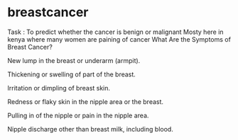 # breastcancer

Task : To predict whether the cancer is benign or malignant
Mosty here in kenya where many women are paining of cancer 
What Are the Symptoms of Breast Cancer?

New lump in the breast or underarm (armpit).

Thickening or swelling of part of the breast.

Irritation or dimpling of breast skin.

Redness or flaky skin in the nipple area or the breast.

Pulling in of the nipple or pain in the nipple area.

Nipple discharge other than breast milk, including blood.
